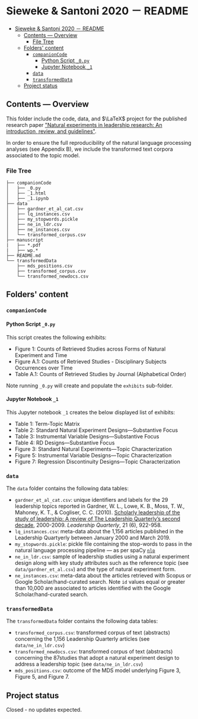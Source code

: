 # Sieweke & Santoni 2020 － README

- [Sieweke & Santoni 2020 － README](#sieweke--santoni-2020--readme)
  - [Contents ― Overview](#contents--overview)
    - [File Tree](#file-tree)
  - [Folders' content](#folders-content)
    - [`companionCode`](#companioncode)
      - [Python Script `_0.py`](#python-script-_0py)
      - [Jupyter Notebook `_1`](#jupyter-notebook-_1)
    - [`data`](#data)
    - [`transformedData`](#transformeddata)
  - [Project status](#project-status)

## Contents ― Overview

This folder include the code, data, and $\LaTeX$ project for the published
research paper  ["Natural experiments in leadership 
  research: An introduction, review, and guidelines"](https://www.sciencedirect.com/science/article/pii/S1048984318308476?casa_token=-3OC5QMgU6cAAAAA:qlBDw-17VkrxRsYA5HtXyiYOuQHNepujSU0x44abPMrBEer5gEmX5GcNrywvaJjwJFB14J5_BSs).

In order to ensure the full reproducibility of the natural language processing
analyses (see Appendix B), we include the transformed text corpora associated to
the topic model.

### File Tree

```
├── companionCode
│   ├── _0.py
│   ├── _1.html
│   ├── _1.ipynb
├── data
│   ├── gardner_et_al_cat.csv
│   ├── lq_instances.csv
│   ├── my_stopwords.pickle
│   ├── ne_in_ldr.csv
│   ├── ne_instances.csv
│   └── transformed_corpus.csv
├── manuscript
|   ├── *.pdf
|   ├── wp.*
├── README.md
└── transformedData
    ├── mds_positions.csv
    ├── transformed_corpus.csv
    └── transformed_newdocs.csv
```
## Folders' content

### `companionCode`

#### Python Script `_0.py`

This script creates the following exhibits:

+ Figure 1: Counts of Retrieved Studies across Forms of Natural Experiment and 
  Time
+ Figure A.1: Counts of Retrieved Studies - Disciplinary Subjects Occurrences 
  over Time
+ Table A.1: Counts of Retrieved Studies by Journal (Alphabetical Order)

Note running `_0.py` will create and populate the `exhibits` sub-folder.


#### Jupyter Notebook `_1`

This Jupyter notebook `_1` creates the below displayed list of exhibits:

+ Table 1: Term-Topic Matrix
+ Table 2: Standard Natural Experiment Designs―Substantive Focus
+ Table 3: Instrumental Variable Designs―Substantive Focus
+ Table 4: RD Designs―Substantive Focus
+ Figure 3: Standard Natural Experiments—Topic Characterization
+ Figure 5: Instrumental Variable Designs—Topic Characterization
+ Figure 7: Regression Discontinuity Designs—Topic Characterization


### `data` 

The `data` folder contains the following data tables:

+ `gardner_et_al_cat.csv`: unique identifiers and labels for the 29 leadership
  topics reported in Gardner, W. L., Lowe, K. B., Moss, T. W., Mahoney, K. T., &
  Cogliser, C. C. (2010). [Scholarly leadership of the study of leadership: A
  review of The Leadership Quarterly’s second decade](https://www.sciencedirect.com/science/article/pii/S1048984310001402?via%3Dihub),
  2000-2009. *Leadership Quarterly*, 21 (6), 922-958.
+ `lq_instances.csv`: meta-data about the 1,156 articles published in the Leadership 
  Quartyerly between January 2000 and March 2019.
+ `my_stopwords.pickle`: pickle file containing the stop-words to pass in the
  natural language processing pipeline ― as per spaCy [`nlp`](https://spacy.io/usage/processing-pipelines)
+ `ne_in_ldr.csv`: sample of leadership studies using a natural experiment 
  design along with key study attributes such as the reference topic (see
  `data/gardner_et_al.csv`) and the type of natural experiment form.
+ `ne_instances.csv`: meta-data about the articles retrieved with Scopus or
    Google Scholar/hand-curated search. Note `id` values equal or greater than
    10,000 are associated to articles identified with the Google
    Scholar/hand-curated search. 

### `transformedData`

The `transformedData` folder contains the following data tables:

+ `transformed_corpus.csv`: transformed corpus of text (abstracts) concerning 
  the 1,156 Leadership Quarterly articles (see `data/ne_in_ldr.csv`)
+ `transformed_newdocs.csv`: transformed corpus of text (abstracts) concerning 
  the 87studies that adopt a natural experiment design to address a leadership 
  topic (see `data/ne_in_ldr.csv`)
+ `mds_positions.csv`: outcome of the MDS model underlying Figure 3, Figure 5,
    and Figure 7.


## Project status

Closed - no updates expected.

